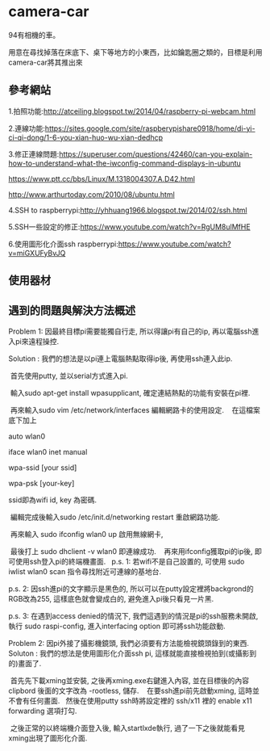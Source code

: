 # camera-car
94有相機的車。

用意在尋找掉落在床底下、桌下等地方的小東西，比如鑰匙圈之類的，目標是利用camera-car將其推出來

## 參考網站
1.拍照功能:http://atceiling.blogspot.tw/2014/04/raspberry-pi-webcam.html

2.連線功能:https://sites.google.com/site/raspberypishare0918/home/di-yi-ci-qi-dong/1-6-you-xian-huo-wu-xian-dedhcp

3.修正連線問題:https://superuser.com/questions/42460/can-you-explain-how-to-understand-what-the-iwconfig-command-displays-in-ubuntu    

https://www.ptt.cc/bbs/Linux/M.1318004307.A.D42.html

http://www.arthurtoday.com/2010/08/ubuntu.html

4.SSH to raspberrypi:http://yhhuang1966.blogspot.tw/2014/02/ssh.html

5.SSH一些設定的修正:https://www.youtube.com/watch?v=RgUM8ulMfHE

6.使用圖形化介面ssh raspberrypi:https://www.youtube.com/watch?v=miGXUFyBvJQ


## 使用器材






## 遇到的問題與解決方法概述

Problem 1: 因最終目標pi需要能獨自行走, 所以得讓pi有自己的ip, 再以電腦ssh進入pi來遠程操控. 

Solution : 我們的想法是以pi連上電腦熱點取得ip後, 再使用ssh連入此ip.

  首先使用putty, 並以serial方式進入pi.
  
  輸入sudo apt-get install wpasupplicant, 確定連結熱點的功能有安裝在pi裡.
  
  再來輸入sudo vim /etc/network/interfaces 編輯網路卡的使用設定.
  
  在這檔案底下加上
  
  auto wlan0

  iface wlan0 inet manual

  wpa-ssid [your ssid]

  wpa-psk [your-key]
  
  ssid即為wifi id, key 為密碼.
  
  編輯完成後輸入sudo /etc/init.d/networking restart 重啟網路功能.
  
  再來輸入 sudo ifconfig wlan0 up 啟用無線網卡,
  
  最後打上 sudo dhclient -v wlan0 即連線成功.
  
  再來用ifconfig獲取pi的ip後, 即可使用ssh登入pi的終端機畫面.
  
  p.s. 1: 若wifi不是自己設置的, 可使用 sudo iwlist wlan0 scan 指令尋找附近可連線的基地台.
  
  p.s. 2: 因ssh進pi的文字顯示是黑色的, 所以可以在putty設定裡將backgrond的RGB改為255, 這樣底色就會變成白的, 避免進入pi後只看見一片黑.
  
  p.s. 3: 在遇到access denied的情況下, 我們這遇到的情況是pi的ssh服務未開啟, 執行 sudo raspi-config, 進入interfacing option 即可將ssh功能啟動.
  
  
 
  Problem 2: 因pi外接了攝影機鏡頭, 我們必須要有方法能檢視鏡頭錄到的東西.
  
  Soluton : 我們的想法是使用圖形化介面ssh pi, 這樣就能直接檢視拍到(或攝影到的)畫面了.
  
  首先先下載xming並安裝, 之後再xming.exe右鍵進入內容, 並在目標後的內容 clipbord 後面的文字改為 -rootless, 儲存.
  
  在要ssh進pi前先啟動xming, 這時並不會有任何畫面.
  
  然後在使用putty ssh時將設定裡的 ssh/x11 裡的 enable x11 forwarding 選項打勾.
  
  之後正常的以終端機介面登入後, 輸入startlxde執行, 過了一下之後就能看見xming出現了圖形化介面.
  
  
  
  
